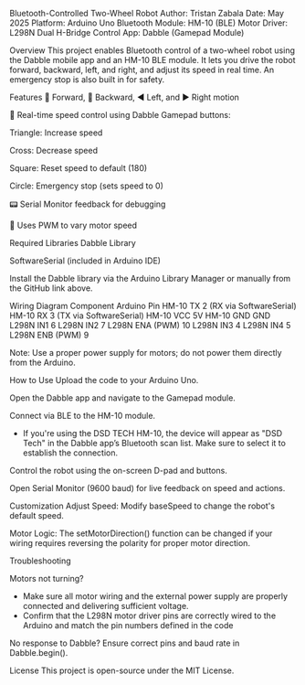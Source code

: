 Bluetooth-Controlled Two-Wheel Robot
Author: Tristan Zabala
Date: May 2025
Platform: Arduino Uno
Bluetooth Module: HM-10 (BLE)
Motor Driver: L298N Dual H-Bridge
Control App: Dabble (Gamepad Module)

Overview
This project enables Bluetooth control of a two-wheel robot using the Dabble mobile app and an HM-10 BLE module. It lets you drive the robot forward, backward, left, and right, and adjust its speed in real time. An emergency stop is also built in for safety.

Features
🔼 Forward, 🔽 Backward, ◀️ Left, and ▶️ Right motion

🔄 Real-time speed control using Dabble Gamepad buttons:

Triangle: Increase speed

Cross: Decrease speed

Square: Reset speed to default (180)

Circle: Emergency stop (sets speed to 0)

📟 Serial Monitor feedback for debugging

🔧 Uses PWM to vary motor speed

Required Libraries
Dabble Library

SoftwareSerial (included in Arduino IDE)

Install the Dabble library via the Arduino Library Manager or manually from the GitHub link above.

Wiring Diagram
Component	      Arduino Pin
HM-10 TX	      2 (RX via SoftwareSerial)
HM-10 RX	      3 (TX via SoftwareSerial)
HM-10 VCC       5V
HM-10 GND       GND
L298N IN1    	  6
L298N IN2	      7
L298N ENA       (PWM)	10
L298N IN3	      4
L298N IN4	      5
L298N ENB       (PWM)	9

Note: Use a proper power supply for motors; do not power them directly from the Arduino.

How to Use
Upload the code to your Arduino Uno.

Open the Dabble app and navigate to the Gamepad module.

Connect via BLE to the HM-10 module.
  - If you're using the DSD TECH HM-10, the device will appear as "DSD Tech" in the Dabble app’s Bluetooth scan list. Make sure to select it to establish the connection.

Control the robot using the on-screen D-pad and buttons.

Open Serial Monitor (9600 baud) for live feedback on speed and actions.

Customization
Adjust Speed: Modify baseSpeed to change the robot's default speed.

Motor Logic: The setMotorDirection() function can be changed if your wiring requires reversing the polarity for proper motor direction.

Troubleshooting

Motors not turning? 
  - Make sure all motor wiring and the external power supply are properly connected and delivering sufficient voltage.
  - Confirm that the L298N motor driver pins are correctly wired to the Arduino and match the pin numbers defined in the code

No response to Dabble? Ensure correct pins and baud rate in Dabble.begin().

License
This project is open-source under the MIT License.
